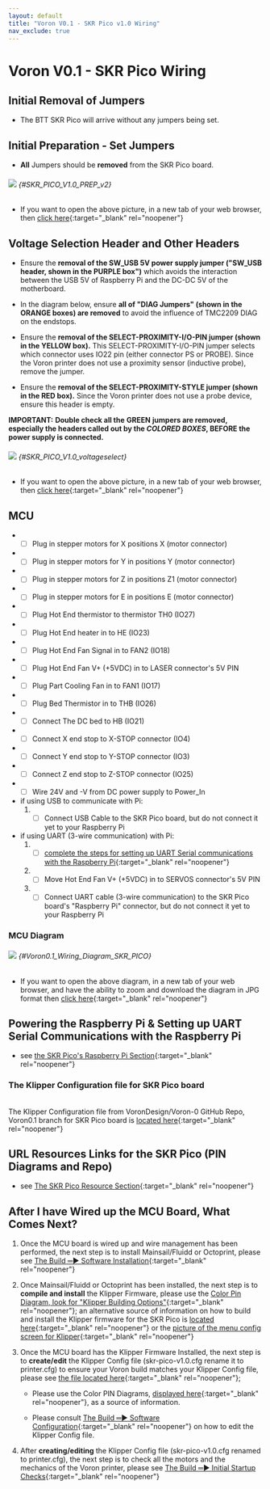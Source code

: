 ```yaml
---
layout: default
title: "Voron V0.1 - SKR Pico v1.0 Wiring"
nav_exclude: true
---
```

# Voron V0.1 - SKR Pico Wiring

## Initial Removal of Jumpers

* The BTT SKR Pico will arrive without any jumpers being set.

## Initial Preparation - Set Jumpers

* **All** Jumpers should be **removed** from the SKR Pico board.

###### ![](./images/SKR_PICO_V1.0_PREP.png) {#SKR_PICO_V1.0_PREP_v2}

* If you want to open the above picture, in a new tab of your web browser, then [click here](./images/SKR_PICO_V1.0_PREP.png){:target="_blank" rel="noopener"}

## Voltage Selection Header and Other Headers

* Ensure the **removal of the SW_USB 5V power supply jumper ("SW_USB header, shown in the <span class="color-blind-purple">PURPLE box</span>")** which avoids the interaction between the USB 5V of Raspberry Pi and the DC-DC 5V of the motherboard.

* In the diagram below, ensure **all of "DIAG Jumpers" (shown in the <span class="color-blind-orange">ORANGE boxes</span>) are removed** to avoid the influence of TMC2209 DIAG on the endstops.

* Ensure the **removal of the SELECT-PROXIMITY-I/O-PIN jumper (shown in the <span class="color-blind-yellow">YELLOW box</span>).**  This SELECT-PROXIMITY-I/O-PIN jumper selects which connector uses IO22 pin (either connector PS or PROBE). Since the Voron printer does not use a proximity sensor (inductive probe), remove the jumper.

* Ensure the **removal of the SELECT-PROXIMITY-STYLE jumper (shown in the <span class="color-blind-red">RED box</span>).** Since the Voron printer does not use a probe device, ensure this header is empty.

__<span class="underline-double-trouble color-blind-red">IMPORTANT:</span>__ **Double check all the** __<span class="color-blind-green">GREEN</span>__ **jumpers are removed, especially the headers called out by the _COLORED BOXES_, BEFORE the power supply is connected.**

###### ![](./images/SKR_PICO_V1.0_voltageselect.png) {#SKR_PICO_V1.0_voltageselect}

* If you want to open the above picture, in a new tab of your web browser, then [click here](./images/SKR_PICO_V1.0_voltageselect.png){:target="_blank" rel="noopener"}

## MCU

* - [ ] Plug in stepper motors for X positions X (motor connector)
* - [ ] Plug in stepper motors for Y in positions Y (motor connector)
* - [ ] Plug in stepper motors for Z in positions Z1 (motor connector)
* - [ ] Plug in stepper motors for E in positions E (motor connector)
* - [ ] Plug Hot End thermistor to thermistor TH0 (IO27)
* - [ ] Plug Hot End heater in to HE (IO23)
* - [ ] Plug Hot End Fan Signal in to FAN2 (IO18)
* - [ ] Plug Hot End Fan V+ (+5VDC) in to LASER connector's 5V PIN
* - [ ] Plug Part Cooling Fan in to FAN1 (IO17)
* - [ ] Plug Bed Thermistor in to THB (IO26)
* - [ ] Connect The DC bed to HB (IO21)
* - [ ] Connect X end stop to X-STOP connector (IO4)
* - [ ] Connect Y end stop to Y-STOP connector (IO3)
* - [ ] Connect Z end stop to Z-STOP connector (IO25)
* - [ ] Wire 24V and -V from DC power supply to Power_In
* if using USB to communicate with Pi:
    1. - [ ] Connect USB Cable to the SKR Pico board, but do not connect it yet to your Raspberry Pi
* if using UART (3-wire communication) with Pi:
    1. - [ ] [complete the steps for setting up UART Serial communications with the Raspberry Pi](./skr_pico_RaspberryPi#raspberry-pi){:target="_blank" rel="noopener"}
    2. - [ ] Move Hot End Fan V+ (+5VDC) in to SERVOS connector's 5V PIN
    3. - [ ] Connect UART cable (3-wire communication) to the SKR Pico board's "Raspberry Pi" connector, but do not connect it yet to your Raspberry Pi

### MCU Diagram

###### ![](.images/../images/Voron0.1_Wiring_Diagram_SKR_PICO_V1.0.jpg) {#Voron0.1_Wiring_Diagram_SKR_PICO}

* <span class="fs_percent_110">If you want to open the above diagram, in a new tab of your web browser, and have the ability to zoom and download the diagram in JPG format then [click here](./images/Voron0.1_Wiring_Diagram_SKR_PICO_V1.0.jpg){:target="_blank" rel="noopener"}</span>

## Powering the Raspberry Pi & Setting up UART Serial Communications with the Raspberry Pi

* see [the SKR Pico's Raspberry Pi Section](./skr_pico_RaspberryPi#raspberry-pi){:target="_blank" rel="noopener"}

### The Klipper Configuration file for SKR Pico board
<span> <br> </span>
The Klipper Configuration file from VoronDesign/Voron-0 GitHub Repo, Voron0.1 branch for SKR Pico board is [located here](https://raw.githubusercontent.com/VoronDesign/Voron-0/Voron0.1/Firmware/skr-pico-v1.0.cfg){:target="_blank" rel="noopener"}

## URL Resources Links for the SKR Pico (PIN Diagrams and Repo)

* see [The SKR Pico Resource Section](./skr_pico_Resources#color-pin-diagram-for-skr-pico){:target="_blank" rel="noopener"}

## After I have Wired up the MCU Board, What Comes Next?

1. Once the MCU board is wired up and wire management has been performed, the next step is to install Mainsail/Fluidd or Octoprint, please see [The Build ═► Software Installation](../../build/software/index#software-installation){:target="_blank" rel="noopener"}

2. Once Mainsail/Fluidd or Octoprint has been installed, the next step is to **compile and install** the Klipper Firmware, please use the [ Color Pin Diagram, look for "Klipper Building Options"](./images/SKR_PICO_V1.0_Color_PIN_diagram.pdf){:target="_blank" rel="noopener"}; an alternative source of information on how to build and install the Klipper firmware for the SKR Pico is [located here](https://github.com/bigtreetech/SKR-Pico/blob/master/Klipper/README.md#user-content-build-firmware-image){:target="_blank" rel="noopener"} or the [picture of the menu config screen for Klipper](https://raw.githubusercontent.com/bigtreetech/SKR-Pico/master/Klipper/Images/klipper_menuconfig.png){:target="_blank" rel="noopener"}

3. Once the MCU board has the Klipper Firmware Installed, the next step is to **create/edit** the Klipper Config file (skr-pico-v1.0.cfg rename it to printer.cfg) to ensure your Voron build matches your Klipper Config file, please see [the file located here](https://raw.githubusercontent.com/VoronDesign/Voron-0/Voron0.1/Firmware/skr-pico-v1.0.cfg){:target="_blank" rel="noopener"};

    * Please use the Color PIN Diagrams, [displayed here](./skr_pico_Resources#color-pin-diagram-for-skr-pico){:target="_blank" rel="noopener"}, as a source of information.

    * Please consult [The Build ═► Software Configuration](../../build/software/configuration#software-configuration){:target="_blank" rel="noopener"} on how to edit the Klipper Config file.

4. After **creating/editing** the Klipper Config file (skr-pico-v1.0.cfg renamed to printer.cfg), the next step is to check all the motors and the mechanics of the Voron printer, please see [The Build ═► Initial Startup Checks](../../build/startup/index#initial-startup-checks){:target="_blank" rel="noopener"}

<script>
    window.onload = function v01_skr_pico_enable_checkboxes(){
    const v01_skr_pico_checkboxes = document.getElementsByClassName('task-list-item-checkbox');
    Array.prototype.forEach.call(v01_skr_pico_checkboxes, function (e) {
        e.removeAttribute('disabled');
    });
    }
</script>
